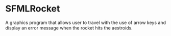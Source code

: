 # SFMLRocket

A graphics program that allows user to travel with the use of arrow keys and display an error message when the rocket hits the aestroids.
